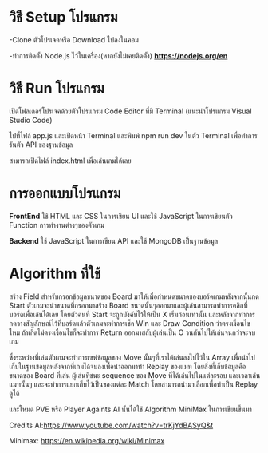 # วิธี Setup โปรแกรม

-Clone ตัวโปรเจคหรือ Download ไปลงในคอม

-ทำการติดตั้ง Node.js ไว้ในเครื่อง(หากยังไม่เคยติดตั้ง) **https://nodejs.org/en**

# วิธี Run โปรแกรม
เปิดโฟลเดอร์โปรเจคด้วยตัวโปรแกรม Code Editor ที่มี Terminal (แนะนำโปรแกรม Visual Studio Code)

ไปที่ไฟล์ app.js และเปิดหน้า Terminal และพิมพ์ npm run dev ในตัว Terminal เพื่อทำการรันตัว API ของฐานข้อมูล

สามารถเปิดไฟล์ index.html เพื่อเล่นเกมได้เลย

# การออกแบบโปรแกรม

**FrontEnd** ใช้ HTML และ CSS ในการเขียน UI และใช้ JavaScript ในการเขียนตัว Function การทำงานต่างๆของตัวเกม

**Backend** ใช้ JavaScript ในการเขียน API และใช้ MongoDB เป็นฐานข้อมูล

# Algorithm ที่ใช้

สร้าง Field สำหรับกรอกข้อมูลขนาดของ Board มาให้เพื่อกำหนดขนาดของบอร์ดเกมหลังจากนั้นกด Start ตัวเกมจะนำขนาดที่กรอกมาสร้่าง 
Board ขนาดนั้นๆออกมาและผู้เล่นสามารถทำการคลิกที่บอร์ดเพื่อเล่นได้เลย โดยตัวคนที่ Start จะถูกบังคับไว้ให้เป็น X เริ่มก่อนเท่านั้น และหลังจากทำการกดวางสัญลักษณ์ไว้ที่บอร์ดแล้วตัวเกมจะทำการเช็ค Win และ Draw Condition ว่าตรงเงื่อนไขไหม
ถ้าเกิดไม่ตรงเงื่อนไขก็จะทำการ Return ออกมาสลับผู้เล่นเป็น O วนกันไปให้เล่นจนกว่าจะจบเกม

ซึ่งระหว่างที่เล่นตัวเกมจะทำการเซฟข้อมูลของ Move นั้นๆที่เราได้เล่นลงไปไว้ใน Array เพื่อนำไปเก็บในฐานข้อมูลหลังจากที่เกมได้จบลงเพื่อนำออกมาทำ Replay ของแมท
โดยสิ่งที่เก็บข้อมูลคือ ขนาดของ Board ที่เล่น ผู้เล่นทีชนะ sequence ของ Move ที่ได้เล่นไปในแต่ละรอบ และเวลาเล่นแมทนั้นๆ และจะทำการแยกเก็บไว้เป็นของแต่ละ Match 
โดยสามารถนำมาเลือกเพื่อทำเป็น Replay ดูได้

และโหมด PVE หรือ Player Againts AI นั้นได้ใช้ Algorithm MiniMax ในการเขียนขึ้นมา

Credits AI:https://www.youtube.com/watch?v=trKjYdBASyQ&t

Minimax: https://en.wikipedia.org/wiki/Minimax